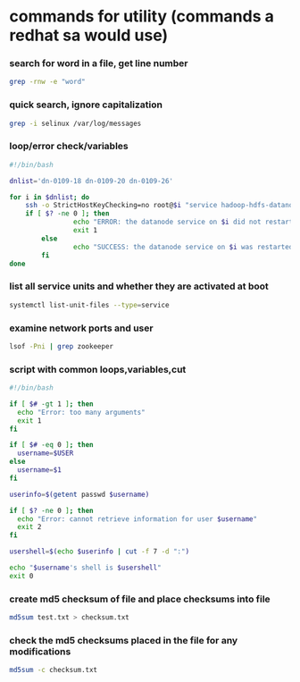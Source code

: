 # commands for utility (commands a redhat sa would use)

### search for word in a file, get line number
```bash
grep -rnw -e "word"
```

### quick search, ignore capitalization
```bash
grep -i selinux /var/log/messages
```

### loop/error check/variables
```bash
#!/bin/bash

dnlist='dn-0109-18 dn-0109-20 dn-0109-26'

for i in $dnlist; do
	ssh -o StrictHostKeyChecking=no root@$i "service hadoop-hdfs-datanode restart"
	if [ $? -ne 0 ]; then
                echo "ERROR: the datanode service on $i did not restart"
                exit 1
        else
                echo "SUCCESS: the datanode service on $i was restarted"
        fi
done
```

### list all service units and whether they are activated at boot
```bash
systemctl list-unit-files --type=service
```

### examine network ports and user
```bash
lsof -Pni | grep zookeeper
```

### script with common loops,variables,cut
```bash
#!/bin/bash

if [ $# -gt 1 ]; then
  echo "Error: too many arguments"
  exit 1
fi

if [ $# -eq 0 ]; then
  username=$USER
else
  username=$1
fi

userinfo=$(getent passwd $username)

if [ $? -ne 0 ]; then
  echo "Error: cannot retrieve information for user $username"
  exit 2
fi

usershell=$(echo $userinfo | cut -f 7 -d ":")

echo "$username's shell is $usershell"
exit 0
```

### create md5 checksum of file and place checksums into file
```bash
md5sum test.txt > checksum.txt
```

### check the md5 checksums placed in the file for any modifications
```bash
md5sum -c checksum.txt
```
